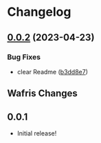 # Changelog

## [0.0.2](https://github.com/Wafris/wafris-rb/compare/0.0.1...v0.0.2) (2023-04-23)


### Bug Fixes

* clear Readme ([b3dd8e7](https://github.com/Wafris/wafris-rb/commit/b3dd8e70f12fac5b9c2cbf384826450a31518d36))

## Wafris Changes

0.0.1
----------

- Initial release!
